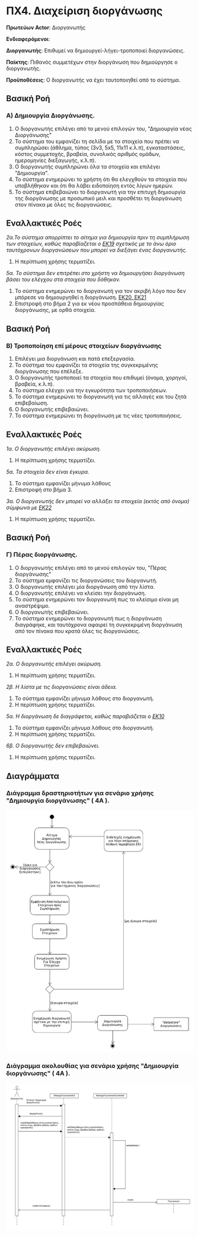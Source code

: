 # ΠΧ4. Διαχείριση διοργάνωσης

**Πρωτεύων Actor**: Διοργανωτής 

**Ενδιαφερόμενοι**:

**Διοργανωτής**: Επιθυμεί να δημιουργεί-λήγει-τροποποιεί διοργανώσεις.

**Παίκτης**: Πιθανός συμμετέχων στην διοργάνωση που δημιούργησε ο διοργανωτής.

**Προϋποθέσεις**: Ο διοργανωτής να έχει ταυτοποιηθεί από το σύστημα.

## Βασική Ροή

### Α) Δημιουργία Διοργάνωσης.
1. Ο διοργανωτής επιλέγει από το μενού επιλογών του, "Δημιουργία νέας Διοργάνωσης"
2. Το σύστημα του εμφανίζει τη σελίδα με τα στοιχεία που πρέπει να συμπληρώσει (άθλημα, τύπος (3v3, 5x5, 11x11 κ.λ.π), εγκαταστάσεις, κόστος συμμετοχής, βραβεία, συνολικός αριθμός ομάδων, ημερομηνίες διεξαγωγής, κ.λ.π).
3. Ο διοργανωτής συμπληρώνει όλα τα στοιχεία και επιλέγει "Δημιουργία".
4. Το σύστημα ενημερώνει το χρήστη ότι θα ελεγχθούν τα στοιχεία που υποβλήθηκαν και ότι θα λάβει ειδοποίηση εντός λίγων ημερών.
5. Το σύστημα επιβεβαιώνει το διοργανωτή για την επιτυχή δημιουργία της διοργάνωσης με προσωπικό μειλ και προσθέτει τη διοργάνωση στον πίνακα με όλες τις διοργανώσεις.

## Εναλλακτικές Ροές


*2α.Το σύστημα απορρίπτει το αίτημα για δημιουργία πριν τη συμπλήρωση των στοιχείων, καθώς παραβίαζεται ο [ΕΚ19](software-requirements.md#business-rules#) σχετικός με το άνω όριο ταυτόχρονων διοργανώσεων που μπορεί να διεξάγει ένας διοργανωτής.*
1. Η περίπτωση χρήσης τερματίζει.

*5α. Το σύστημα δεν επιτρέπει στο χρήστη να δημιουργήσει διοργάνωση βάσει του ελέγχου στα στοιχεία που δόθηκαν.* 
1. Το σύστημα ενημερώνει το διοργανωτή για τον ακριβή λόγο που δεν μπόρεσε να δημιουργηθεί η διοργάνωση. [ΕΚ20, ΕΚ21](software-requirements.md#business-rules#)
2. Επιστροφή στο βήμα 2 για εκ νέου προσπάθεια δημιουργίας διοργάνωσης, με ορθά στοιχεία.


## Βασική Ροή

### Β) Τροποποίηση επί μέρους στοιχείων διοργάνωσης
1. Επιλέγει μια διοργάνωση και πατά επεξεργασία.
2. Το σύστημα του εμφανίζει τα στοιχεία της συγκεκριμένης διοργάνωσης που επέλεξε.
3. Ο διοργανωτής τροποποιεί τα στοιχεία που επιθυμεί (όνομα, χορηγοί, βραβεία, κ.λ.π).
4. Το σύστημα ελέγχει για την εγκυρότητα των τροποποιήσεων.
5. Το σύστημα ενημερώνει το διοργανωτή για τις αλλαγές και του ζητά επιβεβαίωση.
6. Ο διοργανωτής επιβεβαιώνει.
7. Το σύστημα ενημερώνει τη διοργάνωση με τις νέες τροποποιήσεις.

## Εναλλακτικές Ροές

*1α. Ο διοργανωτής επιλέγει ακύρωση.*
1. Η περίπτωση χρήσης τερματίζει.

*5α. Τα στοιχεία δεν είναι έγκυρα.*
1. Το σύστημα εμφανίζει μήνυμα λάθους
2. Επιστροφή στο βήμα 3.

*3α. Ο διοργανωτής δεν μπορεί να αλλάξει τα στοιχεία (εκτός από όνομα) σύμφωνα με [ΕΚ22](software-requirements.md#business-rules#)*
1. Η περίπτωση χρήσης τερματίζει.

## Βασική Ροή

### Γ) Πέρας διοργάνωσης.
1. Ο διοργανωτής επιλέγει από το μενού επιλογών του, "Πέρας διοργάνωσης"
2. Το σύστημα εμφανίζει τις διοργανώσεις του διοργανωτή.
3. Ο διοργανωτής επιλέγει μία διοργάνωση από την λίστα.
4. Ο διοργανωτής επιλέγει να κλείσει την διοργάνωση.
5. Το σύστημα ενημερώνει τον διοργανωτή πως το κλείσιμο είναι μη αναστρέψιμο.
6. Ο διοργανωτής επιβεβαιώνει.
7. Το σύστημα ενημερώνει το διοργανωτή πως η διοργάνωση διαγράφηκε, και ταυτόχρονα αφαιρεί τη συγκεκριμένη διοργάνωση από τον πίνακα που κρατά όλες τις διοργανώσεις.

## Εναλλακτικές Ροές

*2α. Ο διοργανωτής επιλέγει ακύρωση.*
1. Η περίπτωση χρήσης τερματίζει.

*2β. Η λίστα με τις διοργανώσεις είναι άδεια.*
1. Το σύστημα εμφανίζει μήνυμα λάθους στο διοργανωτή.
2. Η περίπτωση χρήσης τερματίζει.

*5α. Η διοργάνωση δε διαγράφεται, καθώς παραβιάζεται ο [ΕΚ10](software-requirements.md#business-rules#)*
1. Το σύστημα εμφανίζει μήνυμα λάθους στο διοργανωτή.
2. Η περίπτωση χρήσης τερματίζει.

*6β. Ο διοργανωτής δεν επιβεβαιώνει.*
1. Η περίπτωση χρήσης τερματίζει.

## Διαγράμματα 

### **Διάγραμμα δραστηριοτήτων για σενάριο χρήσης "Δημιουργία διοργάνωσης" ( 4Α )**.

![Διάγραμμα δραστηριοτήτων σενάριο χρήσης 9Α](uml/requirements/uc4-Act-A.png)

### **Διάγραμμα ακολουθίας για σενάριο χρήσης "Δημιουργία διοργάνωσης" ( 4Α )**.

![Διάγραμμα δραστηριοτήτων σενάριο χρήσης 9Α](uml/requirements/sequence_uc4.png)
